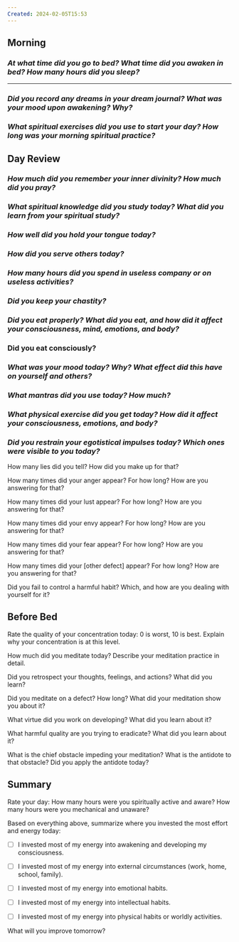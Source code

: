 ```yaml
---
Created: 2024-02-05T15:53
---
```

## Morning

### _At what time did you go to bed? What time did you awaken in bed? How many hours did you sleep?_

---

  

### _Did you record any dreams in your dream journal? What was your mood upon awakening? Why?_

### _What spiritual exercises did you use to start your day? How long was your morning spiritual practice?_

## Day Review

### _How much did you remember your inner divinity? How much did you pray?_

### _What spiritual knowledge did you study today? What did you learn from your spiritual study?_

### _How well did you hold your tongue today?_

### _How did you serve others today?_

### _How many hours did you spend in useless company or on useless activities?_

### _Did you keep your chastity?_

### _Did you eat properly? What did you eat, and how did it affect your consciousness, mind, emotions, and body?_

### Did you eat consciously?

### _What was your mood today? Why? What effect did this have on yourself and others?_

### _What mantras did you use today? How much?_

### _What physical exercise did you get today? How did it affect your consciousness, emotions, and body?_

### _Did you restrain your egotistical impulses today? Which ones were visible to you today?_

How many lies did you tell? How did you make up for that?

How many times did your anger appear? For how long? How are you answering for that?

How many times did your lust appear? For how long? How are you answering for that?

How many times did your envy appear? For how long? How are you answering for that?

How many times did your fear appear? For how long? How are you answering for that?

How many times did your [other defect] appear? For how long? How are you answering for that?

Did you fail to control a harmful habit? Which, and how are you dealing with yourself for it?

## Before Bed

Rate the quality of your concentration today: 0 is worst, 10 is best. Explain why your concentration is at this level.

How much did you meditate today? Describe your meditation practice in detail.

Did you retrospect your thoughts, feelings, and actions? What did you learn?

Did you meditate on a defect? How long? What did your meditation show you about it?

What virtue did you work on developing? What did you learn about it?

What harmful quality are you trying to eradicate? What did you learn about it?

What is the chief obstacle impeding your meditation? What is the antidote to that obstacle? Did you apply the antidote today?

## Summary

Rate your day: How many hours were you spiritually active and aware? How many hours were you mechanical and unaware?

Based on everything above, summarize where you invested the most effort and energy today:

- [ ] I invested most of my energy into awakening and developing my consciousness.
- [ ] I invested most of my energy into external circumstances (work, home, school, family).
- [ ] I invested most of my energy into emotional habits.
- [ ] I invested most of my energy into intellectual habits.
- [ ] I invested most of my energy into physical habits or worldly activities.

  

What will you improve tomorrow?
